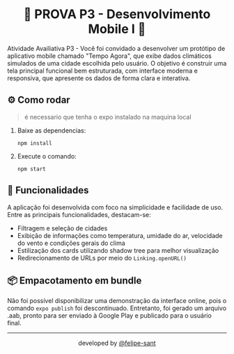 <div align="center">

# 📱 PROVA P3 - Desenvolvimento Mobile I 📱
  
</div>

Atividade Availiativa P3 - Você foi convidado a desenvolver um protótipo de aplicativo mobile chamado "Tempo Agora", que exibe dados climáticos simulados de uma cidade escolhida pelo usuário. O objetivo é construir uma tela principal funcional bem estruturada, com interface moderna e responsiva, que apresente os dados de forma clara e interativa.

## ⚙️ Como rodar

> é necessario que tenha o expo instalado na maquina local

1. Baixe as dependencias:

    `npm install`

2. Execute o comando:

   `npm start`

## 🎯 Funcionalidades

A aplicação foi desenvolvida com foco na simplicidade e facilidade de uso. Entre as principais funcionalidades, destacam-se:

- Filtragem e seleção de cidades
- Exibição de informações como temperatura, umidade do ar, velocidade do vento e condições gerais do clima
- Estilização dos cards utilizando shadow tree para melhor visualização
- Redirecionamento de URLs por meio do `Linking.openURL()`

## 📦 Empacotamento em bundle

Não foi possível disponibilizar uma demonstração da interface online, pois o comando `expo publish` foi descontinuado. Entretanto, foi gerado um arquivo .aab, pronto para ser enviado à Google Play e publicado para o usuário final.

<hr>

<div align="center">
    developed by <a href="https://github.com/felipe-sant?tab=followers">@felipe-sant</a>
</div>
